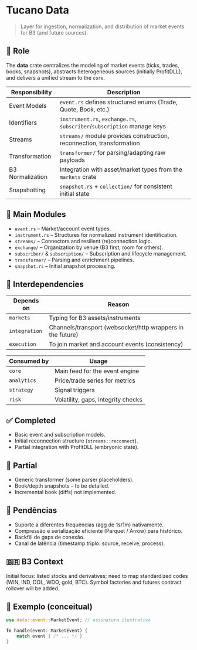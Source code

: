 # Tucano Data

> Layer for ingestion, normalization, and distribution of market events for B3 (and future sources).

## 🎯 Role
The **data** crate centralizes the modeling of market events (ticks, trades, books, snapshots), abstracts heterogeneous sources (initially ProfitDLL), and delivers a unified stream to the `core`.

| Responsibility      | Description                                                                 |
|---------------------|-----------------------------------------------------------------------------|
| Event Models        | `event.rs` defines structured enums (Trade, Quote, Book, etc.)              |
| Identifiers         | `instrument.rs`, `exchange.rs`, `subscriber`/`subscription` manage keys     |
| Streams             | `streams/` module provides construction, reconnection, transformation       |
| Transformation      | `transformer/` for parsing/adapting raw payloads                            |
| B3 Normalization    | Integration with asset/market types from the `markets` crate                |
| Snapshotting        | `snapshot.rs` + `collection/` for consistent initial state                  |

## 🔑 Main Modules
- `event.rs` – Market/account event types.
- `instrument.rs` – Structures for normalized instrument identification.
- `streams/` – Connectors and resilient (re)connection logic.
- `exchange/` – Organization by venue (B3 first; room for others).
- `subscriber/` & `subscription/` – Subscription and lifecycle management.
- `transformer/` – Parsing and enrichment pipelines.
- `snapshot.rs` – Initial snapshot processing.

## 🔗 Interdependencies
| Depends on     | Reason                                                        |
|----------------|---------------------------------------------------------------|
| `markets`      | Typing for B3 assets/instruments                              |
| `integration`  | Channels/transport (websocket/http wrappers in the future)    |
| `execution`    | To join market and account events (consistency)               |

| Consumed by    | Usage                                                         |
|----------------|---------------------------------------------------------------|
| `core`         | Main feed for the event engine                                |
| `analytics`    | Price/trade series for metrics                                |
| `strategy`     | Signal triggers                                               |
| `risk`         | Volatility, gaps, integrity checks                            |

## ✅ Completed
- Basic event and subscription models.
- Initial reconnection structure (`streams::reconnect`).
- Partial integration with ProfitDLL (embryonic state).


## 🧪 Partial
- Generic transformer (some parser placeholders).
- Book/depth snapshots – to be detailed.
- Incremental book (diffs) not implemented.

## 🚧 Pendências
- Suporte a diferentes frequências (agg de 1s/1m) nativamente.
- Compressão e serialização eficiente (Parquet / Arrow) para histórico.
- Backfill de gaps de conexão.
- Canal de latência (timestamp triplo: source, receive, process).


## 🇧🇷 B3 Context
Initial focus: listed stocks and derivatives; need to map standardized codes (WIN, IND, DOL, WDO, gold, BTC). Symbol factories and futures contract rollover will be added.

## 🏁 Exemplo (conceitual)
```rust
use data::event::MarketEvent; // assinatura ilustrativa

fn handle(event: MarketEvent) {
    match event { /* ... */ }
}
```
